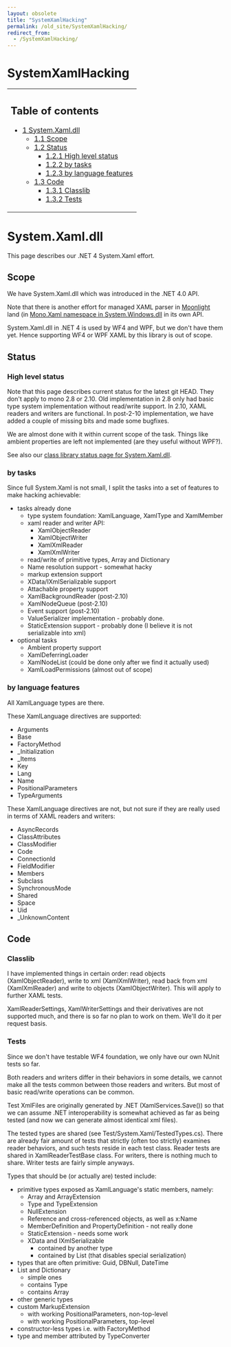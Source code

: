 ```yaml
---
layout: obsolete
title: "SystemXamlHacking"
permalink: /old_site/SystemXamlHacking/
redirect_from:
  - /SystemXamlHacking/
---
```


SystemXamlHacking
=================

<table>
<col width="100%" />
<tbody>
<tr class="odd">
<td align="left"><h2>Table of contents</h2>
<ul>
<li><a href="#System.Xaml.dll">1 System.Xaml.dll</a>
<ul>
<li><a href="#Scope">1.1 Scope</a></li>
<li><a href="#Status">1.2 Status</a>
<ul>
<li><a href="#High_level_status">1.2.1 High level status</a></li>
<li><a href="#by_tasks">1.2.2 by tasks</a></li>
<li><a href="#by_language_features">1.2.3 by language features</a></li>
</ul></li>
<li><a href="#Code">1.3 Code</a>
<ul>
<li><a href="#Classlib">1.3.1 Classlib</a></li>
<li><a href="#Tests">1.3.2 Tests</a></li>
</ul></li>
</ul></li>
</ul></td>
</tr>
</tbody>
</table>

System.Xaml.dll
===============

This page describes our .NET 4 System.Xaml effort.

Scope
-----

We have System.Xaml.dll which was introduced in the .NET 4.0 API.

Note that there is another effort for managed XAML parser in [Moonlight]({{site.github.url}}/old_site/Moonlight "Moonlight") land (in [Mono.Xaml namespace in System.Windows.dll](http://github.com/mono/moon/tree/master/class/System.Windows/Mono.Xaml/) in its own API.

System.Xaml.dll in .NET 4 is used by WF4 and WPF, but we don't have them yet. Hence supporting WF4 or WPF XAML by this library is out of scope.

Status
------

### High level status

Note that this page describes current status for the latest git HEAD. They don't apply to mono 2.8 or 2.10. Old implementation in 2.8 only had basic type system implementation without read/write support. In 2.10, XAML readers and writers are functional. In post-2-10 implementation, we have added a couple of missing bits and made some bugfixes.

We are almost done with it within current scope of the task. Things like ambient properties are left not implemented (are they useful without WPF?).

See also our [class library status page for System.Xaml.dll](http://go-mono.com/status/status.aspx?reference=4.0&profile=4.0&assembly=System.Xaml).

### by tasks

Since full System.Xaml is not small, I split the tasks into a set of features to make hacking achievable:

-   tasks already done
    -   type system foundation: XamlLanguage, XamlType and XamlMember
    -   xaml reader and writer API:
        -   XamlObjectReader
        -   XamlObjectWriter
        -   XamlXmlReader
        -   XamlXmlWriter
    -   read/write of primitive types, Array and Dictionary
    -   Name resolution support - somewhat hacky
    -   markup extension support
    -   XData/IXmlSerializable support
    -   Attachable property support
    -   XamlBackgroundReader (post-2.10)
    -   XamlNodeQueue (post-2.10)
    -   Event support (post-2.10)
    -   ValueSerializer implementation - probably done.
    -   StaticExtension support - probably done (I believe it is not serializable into xml)
-   optional tasks
    -   Ambient property support
    -   XamlDeferringLoader
    -   XamlNodeList (could be done only after we find it actually used)
    -   XamlLoadPermissions (almost out of scope)

### by language features

All XamlLanguage types are there.

These XamlLanguage directives are supported:

-   Arguments
-   Base
-   FactoryMethod
-   \_Initialization
-   \_Items
-   Key
-   Lang
-   Name
-   PositionalParameters
-   TypeArguments

These XamlLanguage directives are not, but not sure if they are really used in terms of XAML readers and writers:

-   AsyncRecords
-   ClassAttributes
-   ClassModifier
-   Code
-   ConnectionId
-   FieldModifier
-   Members
-   Subclass
-   SynchronousMode
-   Shared
-   Space
-   Uid
-   \_UnknownContent

Code
----

### Classlib

I have implemented things in certain order: read objects (XamlObjectReader), write to xml (XamlXmlWriter), read back from xml (XamlXmlReader) and write to objects (XamlObjectWriter). This will apply to further XAML tests.

XamlReaderSettings, XamlWriterSettings and their derivatives are not supported much, and there is so far no plan to work on them. We'll do it per request basis.

### Tests

Since we don't have testable WF4 foundation, we only have our own NUnit tests so far.

Both readers and writers differ in their behaviors in some details, we cannot make all the tests common between those readers and writers. But most of basic read/write operations can be common.

Test XmlFiles are originally generated by .NET (XamlServices.Save()) so that we can assume .NET interoperability is somewhat achieved as far as being tested (and now we can generate almost identical xml files).

The tested types are shared (see Test/System.Xaml/TestedTypes.cs). There are already fair amount of tests that strictly (often too strictly) examines reader behaviors, and such tests reside in each test class. Reader tests are shared in XamlReaderTestBase class. For writers, there is nothing much to share. Writer tests are fairly simple anyways.

Types that should be (or actually are) tested include:

-   primitive types exposed as XamlLanguage's static members, namely:
    -   Array and ArrayExtension
    -   Type and TypeExtension
    -   NullExtension
    -   Reference and cross-referenced objects, as well as x:Name
    -   MemberDefinition and PropertyDefinition - not really done
    -   StaticExtension - needs some work
    -   XData and IXmlSerializable
        -   contained by another type
        -   contained by List (that disables special serialization)
-   types that are often primitive: Guid, DBNull, DateTime
-   List and Dictionary
    -   simple ones
    -   contains Type
    -   contains Array
-   other generic types
-   custom MarkupExtension
    -   with working PositionalParameters, non-top-level
    -   with working PositionalParameters, top-level
-   constructor-less types i.e. with FactoryMethod
-   type and member attributed by TypeConverter


